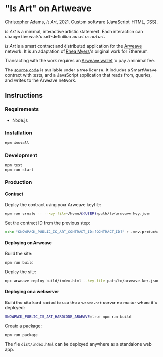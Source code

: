 # "Is Art" on Artweave

Christopher Adams, *Is Art*, 2021.  Custom software (JavaScript, HTML,
CSS).

*Is Art* is a minimal, interactive artistic statement. Each interaction
can change the work's self-definition as *art* or *not art*.

*Is Art* is a smart contract and distributed application for the
[Arweave] network. It is an adaptation of [Rhea Myers]'s original work
for Ethereum.

Transacting with the work requires an [Arweave wallet] to pay a minimal
fee.

The [source code] is available under a free license. It includes a
SmartWeave contract with tests, and a JavaScript application that reads
from, queries, and writes to the Arweave network.

## Instructions

### Requirements

* Node.js

### Installation

```sh
npm install
```

### Development

```sh
npm test
npm run start
```

### Production

#### Contract

Deploy the contract using your Arweave keyfile:

```sh
npm run create -- --key-file=/home/${USER}/path/to/arweave-key.json
```

Set the contract ID from the previous step:

```sh
echo "SNOWPACK_PUBLIC_IS_ART_CONTRACT_ID=[CONTRACT_ID]" > .env.production
```

#### Deploying on Arweave

Build the site:

```sh
npm run build
```

Deploy the site:

```sh
npx arweave deploy build/index.html --key-file path/to/arweave-key.json --package
```

#### Deploying on a webserver

Build the site hard-coded to use the `arweave.net` server no matter
where it's deployed:

```sh
SNOWPACK_PUBLIC_IS_ART_HARDCODE_ARWEAVE=true npm run build
```

Create a package:

```sh
npm run package
```

The file `dist/index.html` can be deployed anywhere as a standalone web app.

[Arweave]: https://www.arweave.org/
[Arweave wallet]: https://faucet.arweave.net/
[Rhea Myers]: https://rhea.art/is-art
[source code]: https://github.com/christopheradams/is-art-weave
